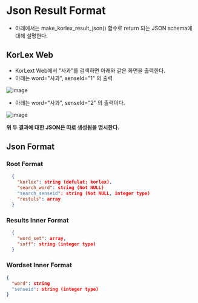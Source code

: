 # Json Result Format
  - 아래에서는 make_korlex_result_json() 함수로 return 되는 JSON schema에 대해 설명한다.

## KorLex Web
  - KorLext Web에서 "사과"를 검색하면 아래와 같은 화면을 출력한다.
  - 아래는 word="사과", senseId="1" 의 출력
 
  ![image](https://user-images.githubusercontent.com/30927066/148749084-10f5dce2-1a18-4ebb-905c-d7690707c0f8.png)
  
  - 아래는 word="사과", senseId="2" 의 출력이다.
  
  ![image](https://user-images.githubusercontent.com/30927066/148749312-748cb054-9285-49df-a19c-f42556962133.png)

  **위 두 결과에 대한 JSON은 따로 생성됨을 명시한다.**
  
## Json Format
### Root Format
  ~~~json
    {
      "korlex": string (defulat: korlex),
      "search_word": string (Not NULL)
      "search_senseid": string (Not NULL, integer type)
      "restuls": array
    }
  ~~~
  
### Results Inner Format
  ~~~json
    {
      "word_set": array,
      "soff": string (integer type)
    }
  ~~~

### Wordset Inner Format
  ~~~json
  {
    "word": string
    "senseid": string (integer type)
  }
  ~~~
